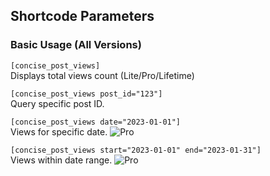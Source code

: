 ## Shortcode Parameters

### Basic Usage (All Versions)
`[concise_post_views]`  
Displays total views count (Lite/Pro/Lifetime)

`[concise_post_views post_id="123"]`  
Query specific post ID. 

`[concise_post_views date="2023-01-01"]`  
Views for specific date. ![Pro](https://img.shields.io/badge/-Pro-blue)

`[concise_post_views start="2023-01-01" end="2023-01-31"]`  
Views within date range. ![Pro](https://img.shields.io/badge/-Pro-blue)

